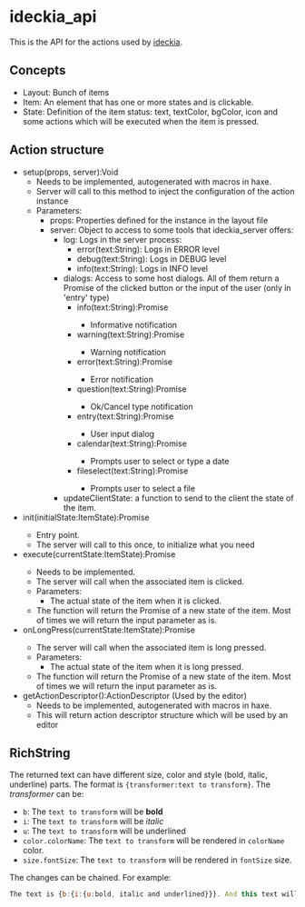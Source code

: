# ideckia_api

This is the API for the actions used by [ideckia](https://github.com/ideckia/ideckia_server).

## Concepts

* Layout: Bunch of items
* Item: An element that has one or more states and is clickable.
* State: Definition of the item status: text, textColor, bgColor, icon and some actions which will be executed when the item is pressed.

## Action structure

* setup(props, server):Void
  * Needs to be implemented, autogenerated with macros in haxe.
  * Server will call to this method to inject the configuration of the action instance
  * Parameters:
    * props: Properties defined for the instance in the layout file
    * server: Object to access to some tools that ideckia_server offers:
      * log: Logs in the server process:
        * error(text:String): Logs in ERROR level
        * debug(text:String): Logs in DEBUG level
        * info(text:String): Logs in INFO level
      * dialogs: Access to some host dialogs. All of them return a Promise of the clicked button or the input of the user (only in 'entry' type)
        * info(text:String):Promise<String>
          * Informative notification
        * warning(text:String):Promise<String>
          * Warning notification
        * error(text:String):Promise<String>
          * Error notification
        * question(text:String):Promise<String>
          * Ok/Cancel type notification
        * entry(text:String):Promise<String>
          * User input dialog
        * calendar(text:String):Promise<String>
          * Prompts user to select or type a date
        * fileselect(text:String):Promise<String>
          * Prompts user to select a file
      * updateClientState: a function to send to the client the state of the item.
* init(initialState:ItemState):Promise<ItemState>
  * Entry point.
  * The server will call to this once, to initialize what you need
* execute(currentState:ItemState):Promise<ItemState>
  * Needs to be implemented.
  * The server will call when the associated item is clicked.
  * Parameters:
    * The actual state of the item when it is clicked.
  * The function will return the Promise of a new state of the item. Most of times we will return the input parameter as is.
* onLongPress(currentState:ItemState):Promise<ItemState>
  * The server will call when the associated item is long pressed.
  * Parameters:
    * The actual state of the item when it is long pressed.
  * The function will return the Promise of a new state of the item. Most of times we will return the input parameter as is.
* getActionDescriptor():ActionDescriptor  (Used by the editor)
  * Needs to be implemented, autogenerated with macros in haxe.
  * This will return action descriptor structure which will be used by an editor

## RichString

The returned text can have different size, color and style (bold, italic, underline) parts. The format is `{transformer:text to transform}`. The _transformer_ can be:

* `b`: The `text to transform` will be **bold**
* `i`: The `text to transform` will be _italic_
* `u`: The `text to transform` will be underlined
* `color.colorName`: The `text to transform` will be rendered in `colorName` color.
* `size.fontSize`: The `text to transform` will be rendered in `fontSize` size.

The changes can be chained. For example:

```javascript
The text is {b:{i:{u:bold, italic and underlined}}}. And this text will be {color.red:{size.50:colored with red and BIG}}
```